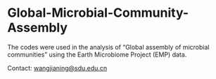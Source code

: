 # Global-Microbial-Community-Assembly

The codes were used in the analysis of “Global assembly of microbial communities” using the Earth Microbiome Project (EMP) data. 

Contact: wangjianing@sdu.edu.cn
